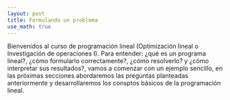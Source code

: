 ```yaml
---
layout: post
title: Formulando un problema
use_math: true
---
```


Bienvenidos al curso de programación lineal (Optimización lineal o Investigación de operaciones I). Para entender: ¿qué es un programa lineal?, ¿cómo formularlo correctamente?, ¿cómo resolverlo? y ¿cómo interpretar sus resultados?, vamos a comenzar con un ejemplo sencillo, en las próximas secciones abordaremos las preguntas planteadas anteriormente y desarrollaremos los consptos básicos de la programación lineal.

